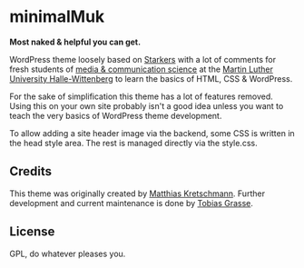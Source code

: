# minimalMuk

**Most naked & helpful you can get.**

WordPress theme loosely based on [Starkers](http://starkerstheme.com/) with a lot of comments for fresh students of [media & communication science](http://www.medienkomm.uni-halle.de/) at the [Martin Luther University Halle-Wittenberg](http://www.uni-halle.de) to learn the basics of HTML, CSS & WordPress.

For the sake of simplification this theme has a lot of features removed. Using this on your own site probably isn't a good idea unless you want to teach the very basics of WordPress theme development.

To allow adding a site header image via the backend, some CSS is written in the head style area. The rest is managed directly via the style.css.

## Credits

This theme was originally created by [Matthias Kretschmann](http://matthiaskretschmann.com). Further development and current maintenance is done by [Tobias Grasse](https://tobias-grasse.net).


## License

GPL, do whatever pleases you.